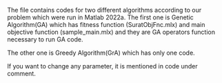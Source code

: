 The file contains codes for two different algorithms according to our problem which were run in Matlab 2022a. 
The first one is Genetic Algorithm(GA) which has fitness function (SuratObjFnc.mlx) and main objective function (sample_main.mlx) and they are GA operators function necessary to run GA code.

The other one is Greedy Algorithm(GrA) which has only one code.

If you want to change any parameter, it is mentioned in code under comment.
